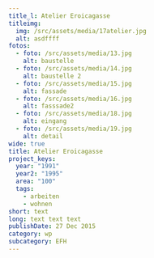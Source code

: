 ```yaml
---
title_l: Atelier Eroicagasse
titleimg:
  img: /src/assets/media/17atelier.jpg
  alt: asdffff
fotos:
  - foto: /src/assets/media/13.jpg
    alt: baustelle
  - foto: /src/assets/media/14.jpg
    alt: baustelle 2
  - foto: /src/assets/media/15.jpg
    alt: fassade
  - foto: /src/assets/media/16.jpg
    alt: fasssade2
  - foto: /src/assets/media/18.jpg
    alt: eingang
  - foto: /src/assets/media/19.jpg
    alt: detail
wide: true
title: Atelier Eroicagasse
project_keys:
  year: "1991"
  year2: "1995"
  area: "100"
  tags:
    - arbeiten
    - wohnen
short: text
long: text text text
publishDate: 27 Dec 2015
category: wp
subcategory: EFH
---
```

